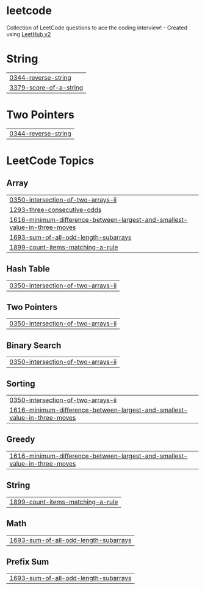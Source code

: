 # leetcode
Collection of LeetCode questions to ace the coding interview! - Created using [LeetHub v2](https://github.com/arunbhardwaj/LeetHub-2.0)


# String
|  |
| ------- |
| [0344-reverse-string](https://github.com/Manasadhikari05/leetcode/tree/master/0344-reverse-string) |
| [3379-score-of-a-string](https://github.com/Manasadhikari05/leetcode/tree/master/3379-score-of-a-string) |
# Two Pointers
|  |
| ------- |
| [0344-reverse-string](https://github.com/Manasadhikari05/leetcode/tree/master/0344-reverse-string) |
<!---LeetCode Topics Start-->
# LeetCode Topics
## Array
|  |
| ------- |
| [0350-intersection-of-two-arrays-ii](https://github.com/Manasadhikari05/leetcode/tree/master/0350-intersection-of-two-arrays-ii) |
| [1293-three-consecutive-odds](https://github.com/Manasadhikari05/leetcode/tree/master/1293-three-consecutive-odds) |
| [1616-minimum-difference-between-largest-and-smallest-value-in-three-moves](https://github.com/Manasadhikari05/leetcode/tree/master/1616-minimum-difference-between-largest-and-smallest-value-in-three-moves) |
| [1693-sum-of-all-odd-length-subarrays](https://github.com/Manasadhikari05/leetcode/tree/master/1693-sum-of-all-odd-length-subarrays) |
| [1899-count-items-matching-a-rule](https://github.com/Manasadhikari05/leetcode/tree/master/1899-count-items-matching-a-rule) |
## Hash Table
|  |
| ------- |
| [0350-intersection-of-two-arrays-ii](https://github.com/Manasadhikari05/leetcode/tree/master/0350-intersection-of-two-arrays-ii) |
## Two Pointers
|  |
| ------- |
| [0350-intersection-of-two-arrays-ii](https://github.com/Manasadhikari05/leetcode/tree/master/0350-intersection-of-two-arrays-ii) |
## Binary Search
|  |
| ------- |
| [0350-intersection-of-two-arrays-ii](https://github.com/Manasadhikari05/leetcode/tree/master/0350-intersection-of-two-arrays-ii) |
## Sorting
|  |
| ------- |
| [0350-intersection-of-two-arrays-ii](https://github.com/Manasadhikari05/leetcode/tree/master/0350-intersection-of-two-arrays-ii) |
| [1616-minimum-difference-between-largest-and-smallest-value-in-three-moves](https://github.com/Manasadhikari05/leetcode/tree/master/1616-minimum-difference-between-largest-and-smallest-value-in-three-moves) |
## Greedy
|  |
| ------- |
| [1616-minimum-difference-between-largest-and-smallest-value-in-three-moves](https://github.com/Manasadhikari05/leetcode/tree/master/1616-minimum-difference-between-largest-and-smallest-value-in-three-moves) |
## String
|  |
| ------- |
| [1899-count-items-matching-a-rule](https://github.com/Manasadhikari05/leetcode/tree/master/1899-count-items-matching-a-rule) |
## Math
|  |
| ------- |
| [1693-sum-of-all-odd-length-subarrays](https://github.com/Manasadhikari05/leetcode/tree/master/1693-sum-of-all-odd-length-subarrays) |
## Prefix Sum
|  |
| ------- |
| [1693-sum-of-all-odd-length-subarrays](https://github.com/Manasadhikari05/leetcode/tree/master/1693-sum-of-all-odd-length-subarrays) |
<!---LeetCode Topics End-->